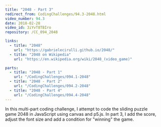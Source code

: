 ```yaml
---
title: "2048 - Part 3"
redirect_from: CodingChallenges/94.3-2048.html
video_number: 94.3
date: 2018-02-28
video_id: 3iYvT8TBIro
repository: /CC_094_2048

links:
  - title: "2048"
    url: "https://gabrielecirulli.github.io/2048/"
  - title: "2048 on Wikipedia"
    url: "https://en.wikipedia.org/wiki/2048_(video_game)"

parts:
  - title: "2048 - Part 1"
    url: "/CodingChallenges/094.1-2048"
  - title: "2048 - Part 2"
    url: "/CodingChallenges/094.2-2048"
  - title: "2048 - Part 4"
    url: "/CodingChallenges/094.4-2048"
---
```


In this multi-part coding challenge, I attempt to code the sliding puzzle game 2048 in JavaScript using canvas and p5.js. In part 3, I add the score, adjust the font size and add a condition for "winning" the game.
